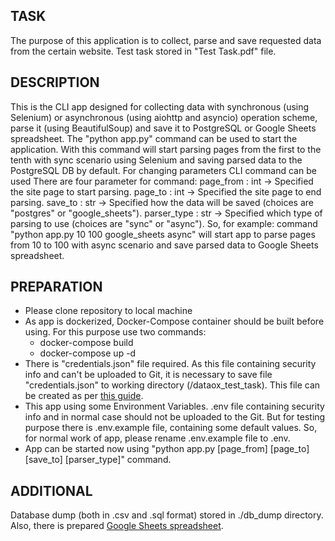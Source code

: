 ## TASK

The purpose of this application is to collect, parse and save requested data
from the certain website. Test task stored in "Test Task.pdf" file.


## DESCRIPTION

This is the CLI app designed for collecting data with synchronous (using 
Selenium) or asynchronous (using aiohttp and asyncio) operation scheme, parse
it (using BeautifulSoup) and save it to PostgreSQL or Google Sheets 
spreadsheet. 
The "python app.py" command can be used to start the application. With this 
command will start parsing pages from the first to the tenth with 
sync scenario using Selenium and saving parsed data to the PostgreSQL DB 
by default. For changing parameters CLI command can be used
There are four parameter for command: 
page_from : int -> Specified the site page to start parsing.
page_to : int -> Specified the site page to end parsing.
save_to : str -> Specified how the data will be saved (choices are "postgres" 
    or "google_sheets").
parser_type : str -> Specified which type of parsing to use (choices are "sync"
    or "async").
So, for example: command "python app.py 10 100 google_sheets async" will start
app to parse pages from 10 to 100 with async scenario and save parsed data to
Google Sheets spreadsheet.


## PREPARATION

 - Please clone repository to local machine 
 - As app is dockerized, Docker-Compose container should be built before using. 
   For this purpose use two commands:
   - docker-compose build
   - docker-compose up -d
 - There is "credentials.json" file required. As this file containing security
   info and can't be uploaded to Git, it is necessary to save file 
   "credentials.json" to working directory (/dataox_test_task). This file can 
   be created as per [this guide](https://developers.google.com/workspace/guides/create-credentials#create_credentials_for_a_service_account).
 - This app using some Environment Variables. .env file containing security
   info and in normal case should not be uploaded to the Git. But for testing
   purpose there is .env.example file, containing some default values. So, for 
   normal work of app, please rename .env.example file to .env.
 - App can be started now using 
   "python app.py [page_from] [page_to] [save_to] [parser_type]" command.


## ADDITIONAL

Database dump (both in .csv and .sql format) stored in ./db_dump directory.
Also, there is prepared [Google Sheets spreadsheet](https://docs.google.com/spreadsheets/d/1_MXpz6URmT-Cz5Tas9SlirPQO9tc75fT6u5vXqg26LA/edit#gid=0).
 
